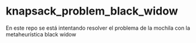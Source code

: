 # knapsack_problem_black_widow
En este repo se está intentando resolver el problema de la mochila con la metaheurística black widow
